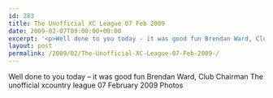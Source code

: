 ```yaml
---
id: 283
title: The Unofficial XC League 07 Feb 2009
date: 2009-02-07T09:00:00+00:00
excerpt: '<p>Well done to you today - it was good fun Brendan Ward, Club Chairman The unofficial xcountry league 07 February 2009 Photos</p>'
layout: post
permalink: /2009/02/The-Unofficial-XC-League-07-Feb-2009-/
---
```

Well done to you today &#8211; it was good fun Brendan Ward, Club Chairman The unofficial xcountry league 07 February 2009 Photos